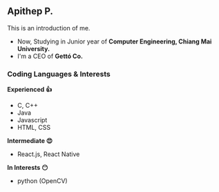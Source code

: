 ## Apithep P.
This is an introduction of me.

- Now, Studying in Junior year of **Computer Engineering, Chiang Mai University.**
- I'm a CEO of **Gettó Co.**

### Coding Languages & Interests
**Experienced :+1:**
- C, C++
- Java
- Javascript
- HTML, CSS

**Intermediate :heart_eyes:**
- React.js, React Native

**In Interests :no_mouth:**
- python (OpenCV)
